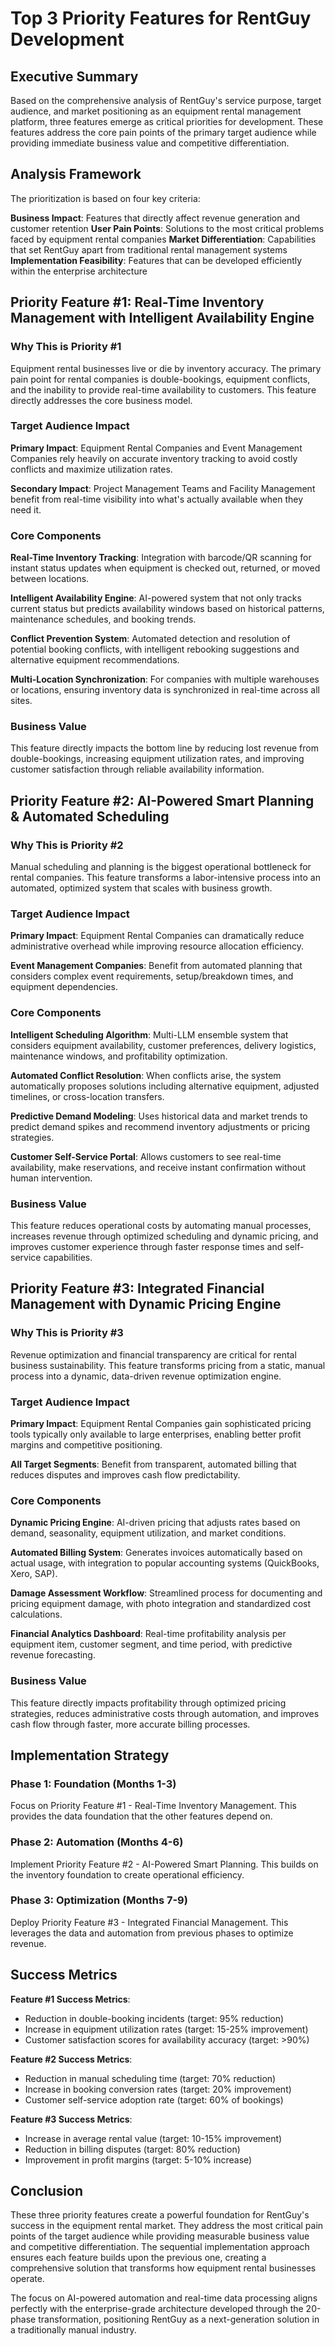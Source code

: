 # Top 3 Priority Features for RentGuy Development

## Executive Summary

Based on the comprehensive analysis of RentGuy's service purpose, target audience, and market positioning as an equipment rental management platform, three features emerge as critical priorities for development. These features address the core pain points of the primary target audience while providing immediate business value and competitive differentiation.

## Analysis Framework

The prioritization is based on four key criteria:

**Business Impact**: Features that directly affect revenue generation and customer retention
**User Pain Points**: Solutions to the most critical problems faced by equipment rental companies
**Market Differentiation**: Capabilities that set RentGuy apart from traditional rental management systems
**Implementation Feasibility**: Features that can be developed efficiently within the enterprise architecture

## Priority Feature #1: Real-Time Inventory Management with Intelligent Availability Engine

### Why This is Priority #1

Equipment rental businesses live or die by inventory accuracy. The primary pain point for rental companies is double-bookings, equipment conflicts, and the inability to provide real-time availability to customers. This feature directly addresses the core business model.

### Target Audience Impact

**Primary Impact**: Equipment Rental Companies and Event Management Companies rely heavily on accurate inventory tracking to avoid costly conflicts and maximize utilization rates.

**Secondary Impact**: Project Management Teams and Facility Management benefit from real-time visibility into what's actually available when they need it.

### Core Components

**Real-Time Inventory Tracking**: Integration with barcode/QR scanning for instant status updates when equipment is checked out, returned, or moved between locations.

**Intelligent Availability Engine**: AI-powered system that not only tracks current status but predicts availability windows based on historical patterns, maintenance schedules, and booking trends.

**Conflict Prevention System**: Automated detection and resolution of potential booking conflicts, with intelligent rebooking suggestions and alternative equipment recommendations.

**Multi-Location Synchronization**: For companies with multiple warehouses or locations, ensuring inventory data is synchronized in real-time across all sites.

### Business Value

This feature directly impacts the bottom line by reducing lost revenue from double-bookings, increasing equipment utilization rates, and improving customer satisfaction through reliable availability information.

## Priority Feature #2: AI-Powered Smart Planning & Automated Scheduling

### Why This is Priority #2

Manual scheduling and planning is the biggest operational bottleneck for rental companies. This feature transforms a labor-intensive process into an automated, optimized system that scales with business growth.

### Target Audience Impact

**Primary Impact**: Equipment Rental Companies can dramatically reduce administrative overhead while improving resource allocation efficiency.

**Event Management Companies**: Benefit from automated planning that considers complex event requirements, setup/breakdown times, and equipment dependencies.

### Core Components

**Intelligent Scheduling Algorithm**: Multi-LLM ensemble system that considers equipment availability, customer preferences, delivery logistics, maintenance windows, and profitability optimization.

**Automated Conflict Resolution**: When conflicts arise, the system automatically proposes solutions including alternative equipment, adjusted timelines, or cross-location transfers.

**Predictive Demand Modeling**: Uses historical data and market trends to predict demand spikes and recommend inventory adjustments or pricing strategies.

**Customer Self-Service Portal**: Allows customers to see real-time availability, make reservations, and receive instant confirmation without human intervention.

### Business Value

This feature reduces operational costs by automating manual processes, increases revenue through optimized scheduling and dynamic pricing, and improves customer experience through faster response times and self-service capabilities.

## Priority Feature #3: Integrated Financial Management with Dynamic Pricing Engine

### Why This is Priority #3

Revenue optimization and financial transparency are critical for rental business sustainability. This feature transforms pricing from a static, manual process into a dynamic, data-driven revenue optimization engine.

### Target Audience Impact

**Primary Impact**: Equipment Rental Companies gain sophisticated pricing tools typically only available to large enterprises, enabling better profit margins and competitive positioning.

**All Target Segments**: Benefit from transparent, automated billing that reduces disputes and improves cash flow predictability.

### Core Components

**Dynamic Pricing Engine**: AI-driven pricing that adjusts rates based on demand, seasonality, equipment utilization, and market conditions.

**Automated Billing System**: Generates invoices automatically based on actual usage, with integration to popular accounting systems (QuickBooks, Xero, SAP).

**Damage Assessment Workflow**: Streamlined process for documenting and pricing equipment damage, with photo integration and standardized cost calculations.

**Financial Analytics Dashboard**: Real-time profitability analysis per equipment item, customer segment, and time period, with predictive revenue forecasting.

### Business Value

This feature directly impacts profitability through optimized pricing strategies, reduces administrative costs through automation, and improves cash flow through faster, more accurate billing processes.

## Implementation Strategy

### Phase 1: Foundation (Months 1-3)
Focus on Priority Feature #1 - Real-Time Inventory Management. This provides the data foundation that the other features depend on.

### Phase 2: Automation (Months 4-6)
Implement Priority Feature #2 - AI-Powered Smart Planning. This builds on the inventory foundation to create operational efficiency.

### Phase 3: Optimization (Months 7-9)
Deploy Priority Feature #3 - Integrated Financial Management. This leverages the data and automation from previous phases to optimize revenue.

## Success Metrics

**Feature #1 Success Metrics**:
- Reduction in double-booking incidents (target: 95% reduction)
- Increase in equipment utilization rates (target: 15-25% improvement)
- Customer satisfaction scores for availability accuracy (target: >90%)

**Feature #2 Success Metrics**:
- Reduction in manual scheduling time (target: 70% reduction)
- Increase in booking conversion rates (target: 20% improvement)
- Customer self-service adoption rate (target: 60% of bookings)

**Feature #3 Success Metrics**:
- Increase in average rental value (target: 10-15% improvement)
- Reduction in billing disputes (target: 80% reduction)
- Improvement in profit margins (target: 5-10% increase)

## Conclusion

These three priority features create a powerful foundation for RentGuy's success in the equipment rental market. They address the most critical pain points of the target audience while providing measurable business value and competitive differentiation. The sequential implementation approach ensures each feature builds upon the previous one, creating a comprehensive solution that transforms how equipment rental businesses operate.

The focus on AI-powered automation and real-time data processing aligns perfectly with the enterprise-grade architecture developed through the 20-phase transformation, positioning RentGuy as a next-generation solution in a traditionally manual industry.
